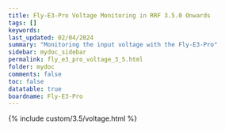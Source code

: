 ```yaml
---
title: Fly-E3-Pro Voltage Monitoring in RRF 3.5.0 Onwards
tags: []
keywords: 
last_updated: 02/04/2024
summary: "Monitoring the input voltage with the Fly-E3-Pro"
sidebar: mydoc_sidebar
permalink: fly_e3_pro_voltage_3_5.html
folder: mydoc
comments: false
toc: false
datatable: true
boardname: Fly-E3-Pro
---
```


{% include custom/3.5/voltage.html %}  
